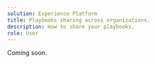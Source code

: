 ```yaml
---
solution: Experience Platform
title: Playbooks sharing across organizations.
description: How to share your playbooks.
role: User
---
```


Coming soon.